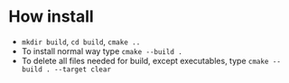 # How install
* `mkdir build`, `cd build`, `cmake ..`
* To install normal way type `cmake --build .`
* To delete all files needed for build, except executables, type `cmake --build . --target clear`
